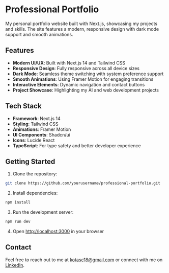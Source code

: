 # Professional Portfolio

My personal portfolio website built with Next.js, showcasing my projects and skills. The site features a modern, responsive design with dark mode support and smooth animations.

## Features

- **Modern UI/UX**: Built with Next.js 14 and Tailwind CSS
- **Responsive Design**: Fully responsive across all device sizes
- **Dark Mode**: Seamless theme switching with system preference support
- **Smooth Animations**: Using Framer Motion for engaging transitions
- **Interactive Elements**: Dynamic navigation and contact buttons
- **Project Showcase**: Highlighting my AI and web development projects

## Tech Stack

- **Framework**: Next.js 14
- **Styling**: Tailwind CSS
- **Animations**: Framer Motion
- **UI Components**: Shadcn/ui
- **Icons**: Lucide React
- **TypeScript**: For type safety and better developer experience

## Getting Started

1. Clone the repository:
```bash
git clone https://github.com/yourusername/professional-portfolio.git
```

2. Install dependencies:
```bash
npm install
```

3. Run the development server:
```bash
npm run dev
```

4. Open [http://localhost:3000](http://localhost:3000) in your browser

## Contact

Feel free to reach out to me at kotasc18@gmail.com or connect with me on [LinkedIn](https://www.linkedin.com/in/kota-srichandan/).
